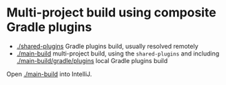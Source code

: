 # Multi-project build using composite Gradle plugins

- [./shared-plugins](shared-plugins/) Gradle plugins build, usually resolved remotely
- [./main-build](main-build/) multi-project build, using the `shared-plugins` and including [./main-build/gradle/plugins](main-build/gradle/plugins/) local Gradle plugins build

Open [./main-build](main-build/) into IntelliJ.

